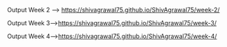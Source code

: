 Output Week 2 --> https://shivagrawal75.github.io/ShivAgrawal75/week-2/

Output Week 3-->https://shivagrawal75.github.io/ShivAgrawal75/week-3/

Output Week 4-->https://shivagrawal75.github.io/ShivAgrawal75/week-4/
